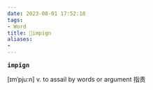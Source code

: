 ```yaml
---
date: 2023-08-01 17:52:18
tags: 
- Word
title: 📖impign
aliases: 
- 
---
```


<pre><strong>impign</strong></pre>

[ɪmˈpju:n]
v. to assail by words or argument 指责
